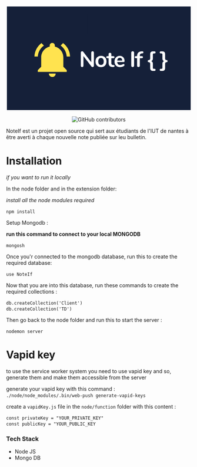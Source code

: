
<div align="center">

![Note If { }](extension/img/logo_noteIf_banner.png)

![GitHub contributors](https://img.shields.io/github/contributors/PolLamothe/NoteIf?style=for-the-badge&logo=github&labelColor=%23152039&color=%23ffe34f)
</div>

NoteIf est un projet open source qui sert aux étudiants de l'IUT de nantes à être averti à chaque nouvelle note publiée sur leu bulletin.

# Installation
*if you want to run it locally*

In the node folder and in the extension folder:

*install all the node modules required*
```
npm install
```

Setup Mongodb :

**run this command to connect to your local MONGODB**
```
mongosh
```
Once you'r connected to the mongodb database, run this to create the required database:
```
use NoteIf
```
Now that you are into this database, run these commands to create the required collections :
```
db.createCollection('Client')
db.createCollection('TD')
```

Then go back to the node folder and run this to start the server :
```
nodemon server
```

# Vapid key

to use the service worker system you need to use vapid key and so, generate them and make them accessible from the server

generate your vapid key with this command : `./node/node_modules/.bin/web-push generate-vapid-keys`

create a `vapidKey.js` file in the `node/function` folder with this content :

```
const privateKey = "YOUR_PRIVATE_KEY"
const publicKey = "YOUR_PUBLIC_KEY
```

### Tech Stack
+ Node JS
+ Mongo DB